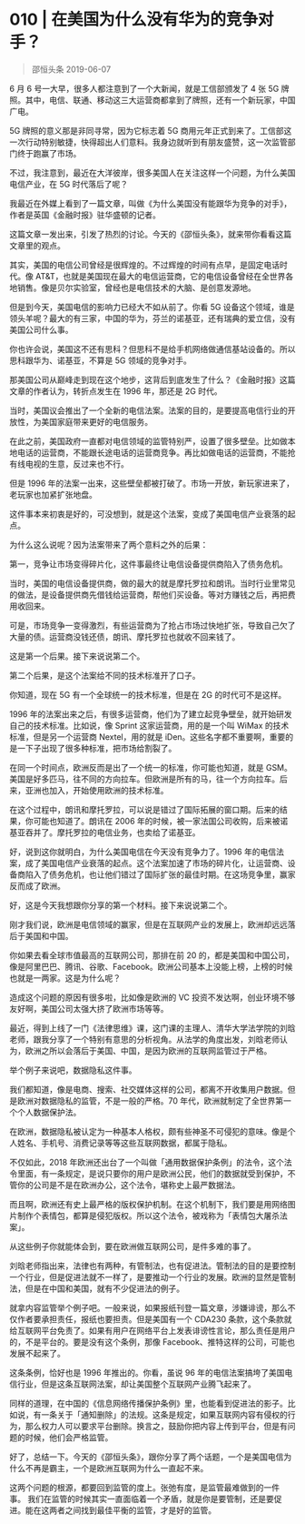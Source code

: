 # 010 | 在美国为什么没有华为的竞争对手？
> 邵恒头条
2019-06-07

6 月 6 号一大早，很多人都注意到了一个大新闻，就是工信部颁发了 4 张 5G 牌照。其中，电信、联通、移动这三大运营商都拿到了牌照，还有一个新玩家，中国广电。

5G 牌照的意义那是非同寻常，因为它标志着 5G 商用元年正式到来了。工信部这一次行动特别敏捷，快得超出人们意料。我身边就听到有朋友盛赞，这一次监管部门终于跑赢了市场。

不过，我注意到，最近在大洋彼岸，很多美国人在关注这样一个问题，为什么美国电信产业，在 5G 时代落后了呢？

我最近在外媒上看到了一篇文章，叫做《为什么美国没有能跟华为竞争的对手》，作者是英国《金融时报》驻华盛顿的记者。

这篇文章一发出来，引发了热烈的讨论。今天的《邵恒头条》，就来带你看看这篇文章里的观点。

其实，美国的电信公司曾经是很辉煌的。不过辉煌的时间有点早，是固定电话时代。像 AT&T，也就是美国现在最大的电信运营商，它的电信设备曾经在全世界各地销售。像是贝尔实验室，曾经也是电信技术的大脑、是创意发源地。

但是到今天，美国电信的影响力已经大不如从前了。你看 5G 设备这个领域，谁是领头羊呢？最大的有三家，中国的华为，芬兰的诺基亚，还有瑞典的爱立信，没有美国公司什么事。

你也许会说，美国这不还有思科？但思科不是给手机网络做通信基站设备的。所以思科跟华为、诺基亚，不算是 5G 领域的竞争对手。

那美国公司从巅峰走到现在这个地步，这背后到底发生了什么？《金融时报》这篇文章的作者认为，转折点发生在 1996 年，那还是 2G 时代。

当时，美国议会推出了一个全新的电信法案。法案的目的，是要提高电信行业的开放性，为美国家庭带来更好的电信服务。

在此之前，美国政府一直都对电信领域的监管特别严，设置了很多壁垒。比如做本地电话的运营商，不能跟长途电话的运营商竞争。再比如做电话的运营商，不能抢有线电视的生意，反过来也不行。

但是 1996 年的法案一出来，这些壁垒都被打破了。市场一开放，新玩家进来了，老玩家也加紧扩张地盘。

这件事本来初衷是好的，可没想到，就是这个法案，变成了美国电信产业衰落的起点。

为什么这么说呢？因为法案带来了两个意料之外的后果：

第一，竞争让市场变得碎片化，这件事最终让电信设备提供商陷入了债务危机。

当时，美国的电信设备提供商，做的最大的就是摩托罗拉和朗讯。当时行业里常见的做法，是设备提供商先借钱给运营商，帮他们买设备。等对方赚钱之后，再把费用收回来。

可是，市场竞争一变得激烈，有些运营商为了抢占市场过快地扩张，导致自己欠了大量的债。运营商没钱还债，朗讯、摩托罗拉也就收不回来钱了。

这是第一个后果。接下来说说第二个。

第二个后果，是这个法案给不同的技术标准开了口子。

你知道，现在 5G 有一个全球统一的技术标准，但是在 2G 的时代可不是这样。

1996 年的法案出来之后，有很多运营商，他们为了建立起竞争壁垒，就开始研发自己的技术标准。比如说，像 Sprint 这家运营商，用的是一个叫 WiMax 的技术标准，但是另一个运营商 Nextel，用的就是 iDen。这些名字都不重要啊，重要的是一下子出现了很多种标准，把市场给割裂了。

在同一个时间点，欧洲反而是出了一个统一的标准，你可能也知道，就是 GSM。美国是好多匹马，往不同的方向拉车。但欧洲是所有的马，往一个方向拉车。后来，亚洲也加入，开始使用欧洲的技术标准。

在这个过程中，朗讯和摩托罗拉，可以说是错过了国际拓展的窗口期。后来的结果，你可能也知道了。朗讯在 2006 年的时候，被一家法国公司收购，后来被诺基亚吞并了。摩托罗拉的电信业务，也卖给了诺基亚。

好，说到这你就明白，为什么美国电信在今天没有竞争力了。1996 年的电信法案，成了美国电信产业衰落的起点。这个法案加速了市场的碎片化，让运营商、设备商陷入了债务危机，也让他们错过了国际扩张的最佳时期。在这场竞争里，赢家反而成了欧洲。

好，这是今天我想跟你分享的第一个材料。接下来说说第二个。

刚才我们说，欧洲是电信领域的赢家，但是在互联网产业的发展上，欧洲却远远落后于美国和中国。

你如果去看全球市值最高的互联网公司，那排在前 20 的，都是美国和中国公司，像是阿里巴巴、腾讯、谷歌、Facebook。欧洲公司基本上没能上榜，上榜的时候也就是一两家。这是为什么呢？

造成这个问题的原因有很多啦，比如像是欧洲的 VC 投资不发达啊，创业环境不够友好啊，美国公司太强大挤了欧洲市场等等。

最近，得到上线了一门《法律思维》课，这门课的主理人、清华大学法学院的刘晗老师，跟我分享了一个特别有意思的分析视角。从法学的角度出发，刘晗老师认为，欧洲之所以会落后于美国、中国，是因为欧洲的互联网监管过于严格。

举个例子来说吧，数据隐私这件事。

我们都知道，像是电商、搜索、社交媒体这样的公司，都离不开收集用户数据。但是欧洲对数据隐私的监管，不是一般的严格。70 年代，欧洲就制定了全世界第一个个人数据保护法。

在欧洲，数据隐私被认定为一种基本人格权，颇有些神圣不可侵犯的意味。像是个人姓名、手机号、消费记录等等这些互联网数据，都属于隐私。

不仅如此，2018 年欧洲还出台了一个叫做「通用数据保护条例」的法令，这个法令里面，有一条规定，是说只要你的用户是欧洲公民，他们的数据就受到保护，不管你的公司是不是在欧洲办公，这个法令，堪称史上最严数据法。

而且啊，欧洲还有史上最严格的版权保护机制。在这个机制下，我们要是用网络图片制作个表情包，都算是侵犯版权。所以这个法令，被戏称为「表情包大屠杀法案」。

从这些例子你就能体会到，要在欧洲做互联网公司，是件多难的事了。

刘晗老师指出来，法律也有两种，有管制法，也有促进法。管制法的目的是要控制一个行业，但是促进法就不一样了，是要推动一个行业的发展。欧洲的显然是管制法，但是在中国和美国，就有不少促进法的例子。

就拿内容监管举个例子吧。一般来说，如果报纸刊登一篇文章，涉嫌诽谤，那么不仅作者要承担责任，报纸也要担责。但是美国有一个 CDA230 条款，这个条款就给互联网平台免责了。如果有用户在网络平台上发表诽谤性言论，那么责任是用户的，不是平台的。要是没有这个条例，那像 Facebook、推特这样的公司，可能也发展不起来了。

这条条例，恰好也是 1996 年推出的。你看，虽说 96 年的电信法案搞垮了美国电信行业，但是这条互联网法案，却让美国整个互联网产业腾飞起来了。

同样的道理，在中国的《信息网络传播保护条例》里，也能看到促进法的影子。比如说，有一条关于「通知删除」的法规。这条是规定，如果互联网内容有侵权的行为，那么权力人可以要求平台删除。换言之，鼓励你把内容上传到平台，但是有问题的时候，他们会严格监管。

好了，总结一下。今天的《邵恒头条》，跟你分享了两个话题，一个是美国电信为什么不再是霸主，一个是欧洲互联网为什么一直起不来。

这两个问题的根源，都要回到监管的度上。张弛有度，是监管最难做到的一件事。 我们在监管的时候其实一直面临着一个矛盾，就是你是要管制，还是要促进。能在这两者之间找到最佳平衡的监管，才是好的监管。


